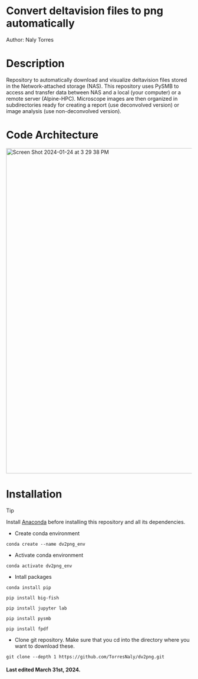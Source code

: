 # Convert deltavision files to png automatically
Author: Naly Torres

# Description
Repository to automatically download and visualize deltavision files stored in the Network-attached storage (NAS). This repository uses PySMB to access and transfer data between NAS and a local (your computer) or a remote server (Alpine-HPC). Microscope images are then organized in subdirectories ready for creating a report (use deconvolved version) or image analysis (use non-deconvolved version).

# Code Architecture
<img width="883" alt="Screen Shot 2024-01-24 at 3 29 38 PM" src="https://github.com/TorresNaly/dv2png/assets/85882411/21142b9e-1d09-4506-9d6a-551ad2a71132">

# Installation
> [!TIP]
> Install [Anaconda](https://www.anaconda.com/) before installing this repository and all its dependencies.

* Create conda environment
```
conda create --name dv2png_env
```
* Activate conda environment
```
conda activate dv2png_env
```
* Intall packages
```
conda install pip
```
```
pip install big-fish
```
```
pip install jupyter lab
```
```
pip install pysmb
```
```
pip install fpdf
```
* Clone git repository. Make sure that you cd into the directory where you want to download these.
```
git clone --depth 1 https://github.com/TorresNaly/dv2png.git
```
#### Last edited March 31st, 2024. 



